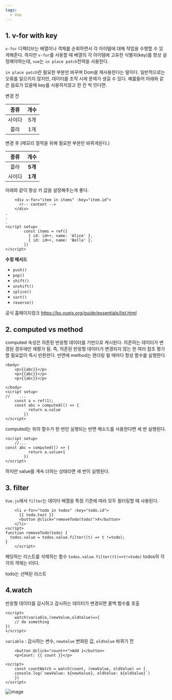 ```yaml
---
tags:
  - Vue
---
```


## 1. v-for with key

`v-for` 디렉티브는 배열이나 객체를 순회하면서 각 아이템에 대해 작업을 수행할 수 있게해준다. 하지만 `v-for`를 사용할 때 배열의 각 아이템에 고유한 식별자(key)를 항상 설정해야하는데, `vue`는 `in place patch`전략을 사용한다. 

`in place patch`란 필요한 부분만 바꾸며 Dom을 재사용한다는 말이다. 일반적으로는 오류를 일으키지 않지만, 데이터를 조작 시에 문제가 생길 수 있다.  예를들어 아래와 같은 음료가 있을때 key를 사용하지않고 한 칸 씩 민다면.

변경 전

|  종류  | 개수 |
| :----: | :--: |
| 사이다 | 5개  |
|  콜라  | 1개  |

변경 후 (메모리 절약을 위해 필요한 부분만 바뀌게된다.)

|  종류  |  개수   |
| :----: | :-----: |
|  콜라  | **5개** |
| 사이다 | **1개** |

아래와 같이 항상 키 값을 설정해주는게 좋다.

```vue
    <div v-for="item in items" :key="item.id">
      <!-- content -->
    </div>
.
.
.
<script setup>
        const items = ref([
          { id: id++, name: 'Alice' },
          { id: id++, name: 'Bella' },
        ])
</script>
```

**수정 메서드**

- `push()`
- `pop()`
- `shift()`
- `unshift()`
- `splice()`
- `sort()`
- `reverse()`

공식 홈페이지링크 https://ko.vuejs.org/guide/essentials/list.html



## 2. computed vs method

computed 속성은 의존된 반응형 데이터를 기반으로 캐시된다. 의존하는 데이터가 변경된 경우에만 재평가 됨. 즉, 의존된 반응형 데이터가 변경되지 않는 한 여러 참조 평가할 필요없이 즉시 반환한다. 반면에 method는 렌더링 될 때마다 항상 함수를 실행한다.

```vue
<body>
    <p>{{abc}}</p>
    <p>{{abc}}</p>
    <p>{{abc}}</p>
    
</body>
<script setup>
//    ...
    const a = ref(1);
	const abc = computed(() => {
          return a.value
        })
</script>
```

computed는 위의 함수가 한 번만 실행되는 반면 메소드를 사용한다면 세 번 실행된다.

```vue
<script setup>
    //...
const abc = computed(() => {
          return a.value+1
        })
</script>
```

 하지만 value를 계속 더하는 상태라면 세 번이 실행된다.

## 3. filter

`Vue.js`에서 `filter`는 데이터 배열을 특정 기준에 따라 모두 필터링할 때 사용된다. 

```vue
    <li v-for="todo in todos" :key="todo.id">
      {{ todo.text }}
      <button @click="removeTodo(todo)">X</button>
    </li>
<script>
function removeTodo(todo) {
  todos.value = todos.value.filter((t) => t !=todo);
}
    </script>
```

해당하는 리스트를 삭제하는 함수 `todos.value.filter((t)=>t!=todo)` todos의 각각의 객체는 t이다. 

todo는 선택된 리스트





## 4.watch

반응형 데이터를 감시하고 감시하는 데이터가 변경되면 콜백 함수를 호출

```vue
<script>
	watch(variable,(newValue,oldValue)=>{
	// do something
})
</script>
```

`variable` : 감시하는 변수, `newValue` 변화된 값, `oldValue` 바뀌기 전

```vue
    <button @click="count++">Add 1</button>
    <p>Count: {{ count }}</p>

<script>
	const countWatch = watch(count, (newValue, oldValue) => {
	console.log(`newValue: ${newValue}, oldValue: ${oldValue}`)
	})
</script>
```

![image](https://github.com/SeokJuGo/SeokJuGo/assets/116260619/f7a2ec8a-7eae-4c5f-b349-01880cf87599)
